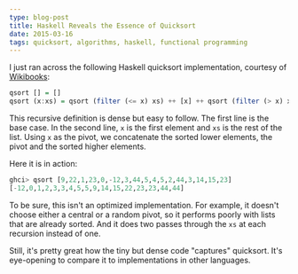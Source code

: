 ```yaml
---
type: blog-post
title: Haskell Reveals the Essence of Quicksort
date: 2015-03-16
tags: quicksort, algorithms, haskell, functional programming
---
```

I just ran across the following Haskell quicksort implementation, courtesy of [Wikibooks](http://en.wikibooks.org/wiki/Algorithm_Implementation/Sorting/Quicksort):

~~~ haskell
qsort [] = []
qsort (x:xs) = qsort (filter (<= x) xs) ++ [x] ++ qsort (filter (> x) xs)
~~~

This recursive definition is dense but easy to follow. The first line is the base case. In the second line, `x` is the first element and `xs` is the rest of the list. Using `x` as the pivot, we concatenate the sorted lower elements, the pivot and the sorted higher elements.

Here it is in action:

~~~ haskell
ghci> qsort [9,22,1,23,0,-12,3,44,5,4,5,2,44,3,14,15,23]
[-12,0,1,2,3,3,4,5,5,9,14,15,22,23,23,44,44]
~~~

To be sure, this isn't an optimized implementation. For example, it doesn't choose either a central or a random pivot, so it performs poorly with lists that are already sorted. And it does two passes through the `xs` at each recursion instead of one.

Still, it's pretty great how the tiny but dense code "captures" quicksort. It's eye-opening to compare it to implementations in other languages.
